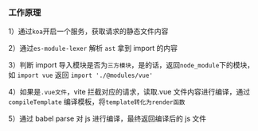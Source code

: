 ### 工作原理

1）通过`koa`开启一个服务，获取请求的静态文件内容

2）通过`es-module-lexer` 解析 `ast` 拿到 import 的内容

3）判断 import 导入模块是否为`三方模块`，是的话，返回`node_module`下的模块， 如 `import vue` 返回 `import './@modules/vue'`

4）如果是`.vue文件`，vite 拦截对应的请求，读取.vue 文件内容进行编译，通过`compileTemplate` 编译模板，将`template转化为render函数`

5）通过 babel parse 对 js 进行编译，最终返回编译后的 js 文件
